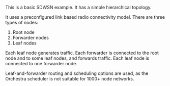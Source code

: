 This is a basic SDWSN example. It has a simple hierarchical topology.

It uses a preconfigured link based radio connectivity model. There are three types of nodes:
1) Root node
2) Forwarder nodes
3) Leaf nodes

Each leaf node generates traffic.
Each forwarder is connected to the root node and to some leaf nodes, and forwards traffic.
Each leaf node is connected to one forwarder node.

Leaf-and-forwarder routing and scheduling options are used, as the Orchestra scheduler is not suitable for 1000+ node networks.
